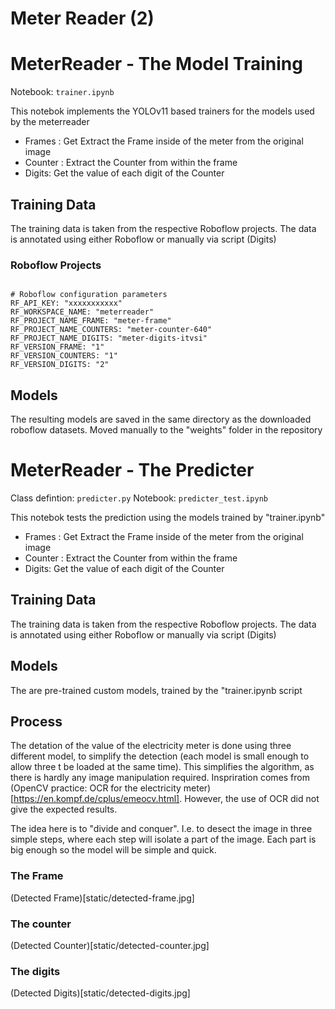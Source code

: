 # Meter Reader (2)

# MeterReader - The Model Training

Notebook: `trainer.ipynb`

This notebok implements the YOLOv11 based trainers for the models used by the meterreader

- Frames : Get Extract the Frame inside of the meter from the original image
- Counter : Extract the Counter from within the frame
- Digits: Get the value of each digit of the Counter

## Training Data

The training data is taken from the respective Roboflow projects. The data is annotated using either Roboflow or manually via script (Digits)

### Roboflow Projects

```

# Roboflow configuration parameters
RF_API_KEY: "xxxxxxxxxxx"
RF_WORKSPACE_NAME: "meterreader"
RF_PROJECT_NAME_FRAME: "meter-frame"
RF_PROJECT_NAME_COUNTERS: "meter-counter-640"
RF_PROJECT_NAME_DIGITS: "meter-digits-itvsi"
RF_VERSION_FRAME: "1"
RF_VERSION_COUNTERS: "1"
RF_VERSION_DIGITS: "2"

```

## Models

The resulting models are saved in the same directory as the downloaded roboflow datasets. 
Moved manually to the "weights" folder in the repository


# MeterReader - The Predicter

Class defintion: `predicter.py` 
Notebook: `predicter_test.ipynb`


This notebok tests the prediction using the models trained by "trainer.ipynb"

- Frames : Get Extract the Frame inside of the meter from the original image
- Counter : Extract the Counter from within the frame
- Digits: Get the value of each digit of the Counter

## Training Data

The training data is taken from the respective Roboflow projects. The data is annotated using either Roboflow or manually via script (Digits)

## Models

The are pre-trained custom models, trained by the "trainer.ipynb script

## Process
The detation of the value of the electricity meter is done using three different model, to simplify the detection (each model is small enough to allow three t be loaded at the same time). This simplifies the algorithm, as there is hardly any image manipulation required. Inspriration comes from (OpenCV practice: OCR for the electricity meter)[https://en.kompf.de/cplus/emeocv.html]. However, the use of OCR did not give the expected results.

The idea here is to "divide and conquer". I.e. to desect the image in three simple steps, where each step will isolate a part of the image. Each part is big enough so the model will be simple and quick.

### The Frame

(Detected Frame)[static/detected-frame.jpg]

### The counter

(Detected Counter)[static/detected-counter.jpg]

### The digits

(Detected Digits)[static/detected-digits.jpg]



